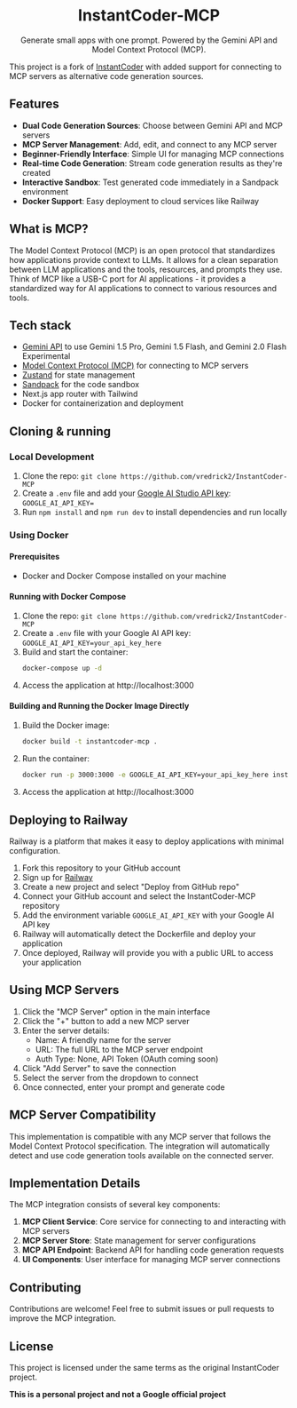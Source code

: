 <h1 align="center">InstantCoder-MCP</h1>
<p align="center">
  Generate small apps with one prompt. Powered by the Gemini API and Model Context Protocol (MCP).
</p>

This project is a fork of [InstantCoder](https://github.com/osanseviero/InstantCoder) with added support for connecting to MCP servers as alternative code generation sources.

## Features

- **Dual Code Generation Sources**: Choose between Gemini API and MCP servers
- **MCP Server Management**: Add, edit, and connect to any MCP server
- **Beginner-Friendly Interface**: Simple UI for managing MCP connections
- **Real-time Code Generation**: Stream code generation results as they're created
- **Interactive Sandbox**: Test generated code immediately in a Sandpack environment
- **Docker Support**: Easy deployment to cloud services like Railway

## What is MCP?

The Model Context Protocol (MCP) is an open protocol that standardizes how applications provide context to LLMs. It allows for a clean separation between LLM applications and the tools, resources, and prompts they use. Think of MCP like a USB-C port for AI applications - it provides a standardized way for AI applications to connect to various resources and tools.

## Tech stack

- [Gemini API](https://ai.google.dev/gemini-api/docs) to use Gemini 1.5 Pro, Gemini 1.5 Flash, and Gemini 2.0 Flash Experimental
- [Model Context Protocol (MCP)](https://github.com/modelcontextprotocol/typescript-sdk) for connecting to MCP servers
- [Zustand](https://github.com/pmndrs/zustand) for state management
- [Sandpack](https://sandpack.codesandbox.io/) for the code sandbox
- Next.js app router with Tailwind
- Docker for containerization and deployment

## Cloning & running

### Local Development

1. Clone the repo: `git clone https://github.com/vredrick2/InstantCoder-MCP`
2. Create a `.env` file and add your [Google AI Studio API key](https://aistudio.google.com/app/apikey): `GOOGLE_AI_API_KEY=`
3. Run `npm install` and `npm run dev` to install dependencies and run locally

### Using Docker

#### Prerequisites
- Docker and Docker Compose installed on your machine

#### Running with Docker Compose
1. Clone the repo: `git clone https://github.com/vredrick2/InstantCoder-MCP`
2. Create a `.env` file with your Google AI API key: `GOOGLE_AI_API_KEY=your_api_key_here`
3. Build and start the container:
   ```bash
   docker-compose up -d
   ```
4. Access the application at http://localhost:3000

#### Building and Running the Docker Image Directly
1. Build the Docker image:
   ```bash
   docker build -t instantcoder-mcp .
   ```
2. Run the container:
   ```bash
   docker run -p 3000:3000 -e GOOGLE_AI_API_KEY=your_api_key_here instantcoder-mcp
   ```
3. Access the application at http://localhost:3000

## Deploying to Railway

Railway is a platform that makes it easy to deploy applications with minimal configuration.

1. Fork this repository to your GitHub account
2. Sign up for [Railway](https://railway.app/)
3. Create a new project and select "Deploy from GitHub repo"
4. Connect your GitHub account and select the InstantCoder-MCP repository
5. Add the environment variable `GOOGLE_AI_API_KEY` with your Google AI API key
6. Railway will automatically detect the Dockerfile and deploy your application
7. Once deployed, Railway will provide you with a public URL to access your application

## Using MCP Servers

1. Click the "MCP Server" option in the main interface
2. Click the "+" button to add a new MCP server
3. Enter the server details:
   - Name: A friendly name for the server
   - URL: The full URL to the MCP server endpoint
   - Auth Type: None, API Token (OAuth coming soon)
4. Click "Add Server" to save the connection
5. Select the server from the dropdown to connect
6. Once connected, enter your prompt and generate code

## MCP Server Compatibility

This implementation is compatible with any MCP server that follows the Model Context Protocol specification. The integration will automatically detect and use code generation tools available on the connected server.

## Implementation Details

The MCP integration consists of several key components:

1. **MCP Client Service**: Core service for connecting to and interacting with MCP servers
2. **MCP Server Store**: State management for server configurations
3. **MCP API Endpoint**: Backend API for handling code generation requests
4. **UI Components**: User interface for managing MCP server connections

## Contributing

Contributions are welcome! Feel free to submit issues or pull requests to improve the MCP integration.

## License

This project is licensed under the same terms as the original InstantCoder project.

**This is a personal project and not a Google official project**
